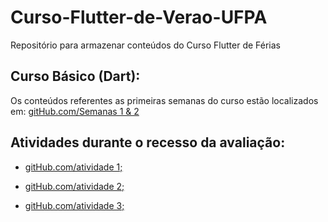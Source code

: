 # Curso-Flutter-de-Verao-UFPA
Repositório para armazenar conteúdos do Curso Flutter de Férias

## Curso Básico (Dart):
Os conteúdos referentes as primeiras semanas do curso estão localizados em:
[gitHub.com/Semanas 1 & 2](https://github.com/DesenvolvedorJJ/Curso-Flutter-de-Verao-UFPA/tree/main/curso_basico/lib)

## Atividades durante o recesso da avaliação:
- [gitHub.com/atividade 1;](https://github.com/DesenvolvedorJJ/Curso-Flutter-de-Verao-UFPA/tree/main/jogo1/lib)

- [gitHub.com/atividade 2;](https://github.com/DesenvolvedorJJ/Curso-Flutter-de-Verao-UFPA/tree/main/app2/lib)

- [gitHub.com/atividade 3;](https://github.com/DesenvolvedorJJ/Curso-Flutter-de-Verao-UFPA/tree/main/jogo2/lib)
